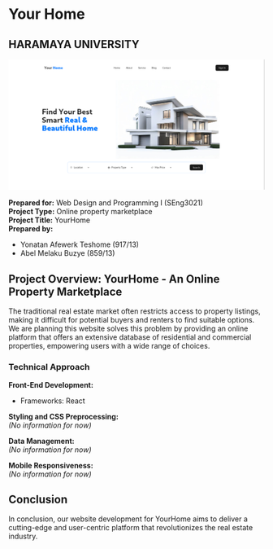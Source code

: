 # Your Home

## HARAMAYA UNIVERSITY

![Design preview for the YourHome site](preview.png)

**Prepared for:** Web Design and Programming I (SEng3021)  
**Project Type:** Online property marketplace  
**Project Title:** YourHome  
**Prepared by:**

-   Yonatan Afewerk Teshome (917/13)
-   Abel Melaku Buzye (859/13)

## Project Overview: YourHome - An Online Property Marketplace

The traditional real estate market often restricts access to property listings, making it difficult for potential buyers and renters to find suitable options. We are planning this website solves this problem by providing an online platform that offers an extensive database of residential and commercial properties, empowering users with a wide range of choices.

### Technical Approach

**Front-End Development:**

-   Frameworks: React

**Styling and CSS Preprocessing:**  
_(No information for now)_

**Data Management:**  
_(No information for now)_

**Mobile Responsiveness:**  
_(No information for now)_

## Conclusion

In conclusion, our website development for YourHome aims to deliver a cutting-edge and user-centric platform that revolutionizes the real estate industry.
